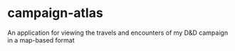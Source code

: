 # campaign-atlas
An application for viewing the travels and encounters of my D&amp;D campaign in a map-based format
